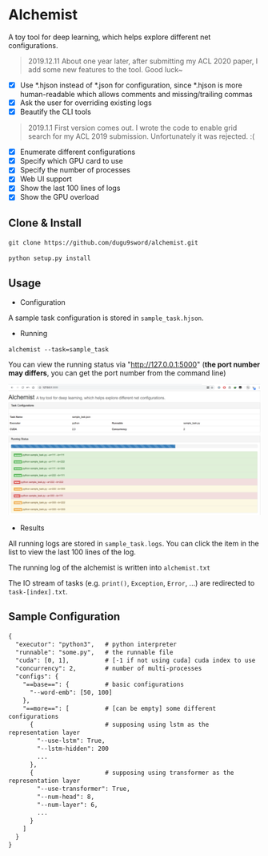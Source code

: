 # Alchemist


A toy tool for deep learning, which helps explore different net configurations.

> 2019.12.11
> About one year later, after submitting my ACL 2020 paper, I add some new features to the tool. Good luck~

- [x] Use *.hjson instead of *.json for configuration, since *.hjson is more human-readable which allows comments and missing/trailing commas
- [x] Ask the user for overriding existing logs
- [x] Beautify the CLI tools

> 2019.1.1
> First version comes out. I wrote the code to enable grid search for my ACL 2019 submission. Unfortunately it was rejected. :(

- [x] Enumerate different configurations
- [x] Specify which GPU card to use
- [x] Specify the number of processes
- [x] Web UI support
- [x] Show the last 100 lines of logs
- [x] Show the GPU overload

## Clone & Install

`git clone https://github.com/dugu9sword/alchemist.git`

`python setup.py install`

## Usage

- Configuration

A sample task configuration is stored in `sample_task.hjson`.

- Running

`alchemist --task=sample_task`

You can view the running status via "http://127.0.0.1:5000" (**the port number may differs**, you can get the port number from the command line)

![sample](sample.png)

- Results

All running logs are stored in `sample_task.logs`. You can click the item in the list to view the last 100 lines of the log.

The running log of the alchemist is written into `alchemist.txt` 

The IO stream of tasks (e.g. `print()`, `Exception`, `Error`, ...) are redirected to `task-[index].txt`.

## Sample Configuration

```
{
  "executor": "python3",   # python interpreter
  "runnable": "some.py",   # the runnable file
  "cuda": [0, 1],          # [-1 if not using cuda] cuda index to use
  "concurrency": 2,        # number of multi-processes 
  "configs": {
    "==base==": {          # basic configurations
      "--word-emb": [50, 100]
    },
    "==more==": [          # [can be empty] some different configurations
      {                    # supposing using lstm as the representation layer
        "--use-lstm": True,
        "--lstm-hidden": 200
        ...
      },
      {                    # supposing using transformer as the representation layer
        "--use-transformer": True,
        "--num-head": 8,
        "--num-layer": 6,
        ...
      }
    ]
  }
}
```

